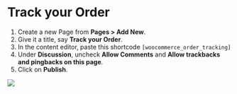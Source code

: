 # Track your Order

1. Create a new Page from **Pages > Add New**.
2. Give it a title, say **Track your Order**.
3. In the content editor, paste this shortcode `[woocommerce_order_tracking]`
4. Under **Discussion**, uncheck **Allow Comments** and **Allow trackbacks and pingbacks on this page**.
5. Click on **Publish**.

![](https://raw.githubusercontent.com/ibndawood/mcwpdoc/master/assets/images/page-track-your-order.png)
